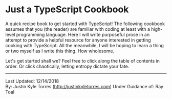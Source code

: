 # Just a TypeScript Cookbook
A quick recipe book to get started with TypeScript! The following cookbook assumes that you (the reader) are familiar with coding at least with a high-level programming language. Here I will write purposeful prose in an attempt to provide a helpful resource for anyone interested in getting cooking with TypeScript.  All the meanwhile, I will be hoping to learn a thing or two myself as I write this thing. How wholesome.

Let's get started shall we? Feel free to click along the table of contents in order. Or click chaotically, letting entropy dictate your fate.


***
Last Updated: 12/14/2018  
By: Justin Kyle Torres (http://justinkyletorres.com)
Under Guidance of: Ray Toal